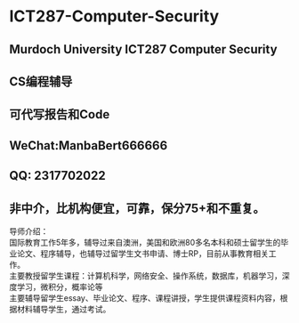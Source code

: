 # ICT287-Computer-Security
## Murdoch University ICT287 Computer Security
## CS编程辅导
## 可代写报告和Code
## WeChat:ManbaBert666666
## QQ: 2317702022
## 非中介，比机构便宜，可靠，保分75+和不重复。

导师介绍：  
国际教育工作5年多，辅导过来自澳洲，美国和欧洲80多名本科和硕士留学生的毕业论文、程序辅导，也辅导过留学生文书申请、博士RP，目前从事教育相关工作。  
主要教授留学生课程：计算机科学，网络安全、操作系统，数据库，机器学习，深度学习，微积分，概率论等  
主要辅导留学生essay、毕业论文、程序、课程讲授，学生提供课程资料内容，根据材料辅导学生，通过考试。  
